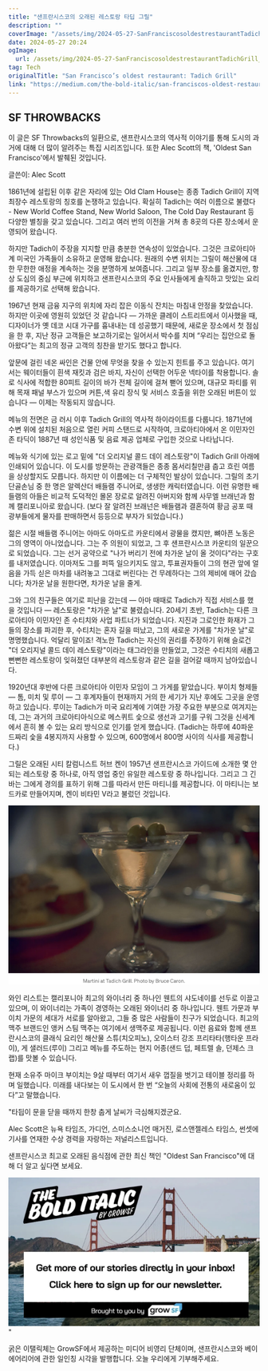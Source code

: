 ```yaml
---
title: "샌프란시스코의 오래된 레스토랑 타딥 그릴"
description: ""
coverImage: "/assets/img/2024-05-27-SanFranciscosoldestrestaurantTadichGrill_0.png"
date: 2024-05-27 20:24
ogImage: 
  url: /assets/img/2024-05-27-SanFranciscosoldestrestaurantTadichGrill_0.png
tag: Tech
originalTitle: "San Francisco’s oldest restaurant: Tadich Grill"
link: "https://medium.com/the-bold-italic/san-franciscos-oldest-restaurant-tadich-grill-de91f43f48ce"
---
```



## SF THROWBACKS

이 글은 SF Throwbacks의 일환으로, 샌프란시스코의 역사적 이야기를 통해 도시의 과거에 대해 더 많이 알려주는 특집 시리즈입니다. 또한 Alec Scott의 책, 'Oldest San Francisco'에서 발췌된 것입니다.

글쓴이: Alec Scott

1861년에 설립된 이후 같은 자리에 있는 Old Clam House는 종종 Tadich Grill이 지역 최장수 레스토랑의 칭호를 논쟁하고 있습니다. 확실히 Tadich는 여러 이름으로 불렸다 - New World Coffee Stand, New World Saloon, The Cold Day Restaurant 등 다양한 별칭을 갖고 있습니다. 그리고 여러 번의 이전을 거쳐 총 8곳의 다른 장소에서 운영되어 왔습니다.

<div class="content-ad"></div>

하지만 Tadich이 주장을 지지할 만큼 충분한 연속성이 있었습니다. 그것은 크로아티아계 미국인 가족들이 소유하고 운영해 왔습니다. 원래의 수변 위치는 그릴이 해산물에 대한 무한한 애정을 계속하는 것을 분명하게 보여줍니다. 그리고 일부 장소를 옮겼지만, 항상 도심의 중심 부근에 위치하고 샌프란시스코의 주요 인사들에게 솔직하고 맛있는 요리를 제공하기로 선택해 왔습니다.

1967년 현재 금융 지구의 위치에 자리 잡은 이동식 잔치는 마침내 안정을 찾았습니다. 하지만 이곳에 영원히 있었던 것 같습니다 — 가까운 클레이 스트리트에서 이사했을 때, 디자이너가 옛 데코 시대 가구를 흉내내는 데 성공했기 때문에, 새로운 장소에서 첫 점심을 한 후, 지난 정규 고객들은 보고하기로는 일어서서 박수를 치며 “우리는 집안으로 돌아왔다”는 최고의 정규 고객의 칭찬을 받기도 했다고 합니다.

앞문에 걸린 네온 싸인은 건물 안에 무엇을 찾을 수 있는지 힌트를 주고 있습니다. 여기서는 웨이터들이 흰색 재킷과 검은 바지, 자신이 선택한 어두운 넥타이를 착용합니다. 솔로 식사에 적합한 80피트 길이의 바가 전체 길이에 걸쳐 뻗어 있으며, 대규모 파티를 위해 목재 패널 부스가 있으며 커튼,색 유리 장식 및 서비스 호출을 위한 오래된 버튼이 있습니다 — 이제는 작동되지 않습니다.

메뉴의 전면은 금 러시 이후 Tadich Grill의 역사적 하이라이트를 다룹니다. 1871년에 수변 위에 설치된 처음으로 열린 커피 스탠드로 시작하여, 크로아티아에서 온 이민자인 존 타딕이 1887년 때 성인식품 및 음료 제공 업체로 구입한 것으로 나타납니다.

<div class="content-ad"></div>

메뉴와 식기에 있는 로고 밑에 "더 오리지널 콜드 데이 레스토랑"이 Tadich Grill 아래에 인쇄되어 있습니다. 이 도시를 방문하는 관광객들은 종종 몸서리칠만큼 춥고 흐린 여름을 상상할지도 모릅니다. 하지만 이 이름에는 더 구체적인 발상이 있습니다. 그릴의 초기 단골손님 중 한 명은 알렉산더 배들램 주니어로, 생생한 캐릭터였습니다. 이런 유명한 배들램의 아들은 비교적 도덕적인 몰몬 장로로 알려진 아버지와 함께 사무엘 브래넌과 함께 캘리포니아로 왔습니다. (보다 잘 알려진 브래넌은 배들램과 결혼하여 황금 공포 때 광부들에게 물자를 판매하면서 등등으로 부자가 되었습니다.)

젊은 시절 배들램 주니어는 아마도 아마도르 카운티에서 광물을 캤지만, 뼈아픈 노동은 그의 영역이 아니었습니다. 그는 주 의원이 되었고, 그 후 샌프란시스코 카운티의 일꾼으로 되었습니다. 그는 선거 공약으로 "나가 버리기 전에 차가운 날이 올 것이다"라는 구호를 내저였습니다. 이마저도 그를 퍼뜩 일으키지도 않고, 투표권자들이 그의 현관 앞에 얼음을 가득 싣은 마차를 내려놓고 그대로 버린다는 건 무례하다는 그의 제비에 매어 갔습니다; 차가운 날을 원한다면, 차가운 날을 줄게.

그와 그의 친구들은 여기로 피난을 갔는데 — 아마 때때로 Tadich가 직접 서비스를 했을 것입니다 — 레스토랑은 "차가운 날"로 불렸습니다. 20세기 초반, Tadich는 다른 크로아티아 이민자인 존 수티치와 사업 파트너가 되었습니다. 지진과 그로인한 화재가 그들의 장소를 파괴한 후, 수티치는 혼자 길을 떠났고, 그의 새로운 가게를 "차가운 날"로 명명했습니다. 억달리 말이죠! 격노한 Tadich는 자신의 권리를 주장하기 위해 슬로건 "더 오리지널 콜드 데이 레스토랑"이라는 태그라인을 만들었고, 그것은 수티치의 새롭고 뻔뻔한 레스토랑이 잊혀졌던 대부분의 레스토랑과 같은 길을 걸어갈 때까지 남아있습니다.

1920년대 후반에 다른 크로아티아 이민자 모임이 그 가게를 맡았습니다. 부이치 형제들 — 톰, 미치 및 루이 — 그 후계자들이 현재까지 거의 한 세기가 지난 후에도 그곳을 운영하고 있습니다. 루이는 Tadich가 미국 요리계에 기여한 가장 주요한 부분으로 여겨지는데, 그는 과거의 크로아티아식으로 메스퀴트 숯으로 생선과 고기를 구워 그것을 신세계에서 흔히 볼 수 있는 요리 방식으로 인기를 얻게 했습니다. (Tadich는 하루에 40파운드짜리 숯을 4봉지까지 사용할 수 있으며, 600명에서 800명 사이의 식사를 제공합니다.)

<div class="content-ad"></div>

그릴은 오래된 시티 칼럼니스트 허브 켄이 1957년 샌프란시스코 가이드에 소개한 몇 안 되는 레스토랑 중 하나로, 아직 영업 중인 유일한 레스토랑 중 하나입니다. 그리고 그 긴 바는 그에게 경의를 표하기 위해 그를 따라서 만든 마티니를 제공합니다. 이 마티니는 보드카로 만들어지며, 켄이 비타민 V라고 불렀던 것입니다.

![Tadich Grill](/assets/img/2024-05-27-SanFranciscosoldestrestaurantTadichGrill_0.png)

와인 리스트는 캘리포니아 최고의 와이너리 중 하나인 웬트의 샤도네이를 선두로 이끌고 있으며, 이 와이너리는 가족이 경영하는 오래된 와이너리 중 하나입니다. 웬트 가문과 부이치 가문의 세대가 서로를 알아왔고, 그들 중 많은 사람들이 친구가 되었습니다. 최고의 맥주 브랜드인 앵커 스팀 맥주는 여기에서 생맥주로 제공됩니다. 이런 음료와 함께 샌프란시스코의 클래식 요리인 해산물 스튜(치오피노), 오이스터 강조 프리타타(행타운 프라이), 게 샐러드(루이) 그리고 메뉴를 주도하는 현지 어종(샌드 덥, 페트렐 솔, 던제스 크랩)를 맛볼 수 있습니다.

현재 소유주 마이크 부이치는 9살 때부터 여기서 새우 껍질을 벗기고 테이블 정리를 하며 일했습니다. 미래를 내다보는 이 도시에서 한 번 “오늘의 사회에 전통의 새로움이 있다”고 말했습니다.

<div class="content-ad"></div>

"타딉이 문을 닫을 때까지 한창 춥게 날씨가 극심해지겠군요.

Alec Scott은 뉴욕 타임즈,  가디언, 스미스소니언 매거진, 로스앤젤레스 타임스, 썬셋에 기사를 연재한 수상 경력을 자랑하는 저널리스트입니다.

샌프란시스코 최고로 오래된 음식점에 관한 최신 책인 "Oldest San Francisco"에 대해 더 알고 싶다면 보세요.

<img src="/assets/img/2024-05-27-SanFranciscosoldestrestaurantTadichGrill_1.png" />"

<div class="content-ad"></div>

굵은 이탤릭체는 GrowSF에서 제공하는 미디어 비영리 단체이며, 샌프란시스코와 베이 에어리어에 관한 일인칭 시각을 발행합니다. 오늘 우리에게 기부해주세요.